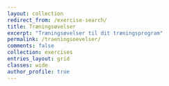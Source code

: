 ```yaml
---
layout: collection
redirect_from: /exercise-search/
title: Træningsøvelser
excerpt: "Træningsøvelser til dit træningsprogram"
permalink: /traeningsoevelser/
comments: false
collection: exercises
entries_layout: grid
classes: wide
author_profile: true
---
```

